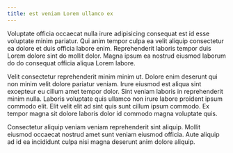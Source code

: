 ```yaml
---
title: est veniam Lorem ullamco ex
---
```


Voluptate officia occaecat nulla irure adipisicing consequat est id esse voluptate minim pariatur. Qui anim tempor culpa ea velit aliquip consectetur ea dolore et duis officia labore enim. Reprehenderit laboris tempor duis Lorem dolore sint do mollit dolor. Magna ipsum ea nostrud eiusmod laborum do do consequat officia aliqua Lorem labore.

Velit consectetur reprehenderit minim minim ut. Dolore enim deserunt qui non minim velit dolore pariatur veniam. Irure eiusmod est aliqua sint excepteur eu cillum amet tempor dolor. Sint veniam laboris in reprehenderit minim nulla. Laboris voluptate quis ullamco non irure labore proident ipsum commodo elit. Elit velit elit ad sint quis sunt cillum ipsum commodo. Ex tempor magna sit dolore laboris dolor id commodo magna voluptate quis.

Consectetur aliquip veniam veniam reprehenderit sint aliquip. Mollit eiusmod occaecat nostrud amet sunt veniam eiusmod officia. Aute aliquip ad id ea incididunt culpa nisi magna deserunt anim dolore aliquip.